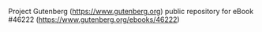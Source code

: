 Project Gutenberg (https://www.gutenberg.org) public repository for eBook #46222 (https://www.gutenberg.org/ebooks/46222)
